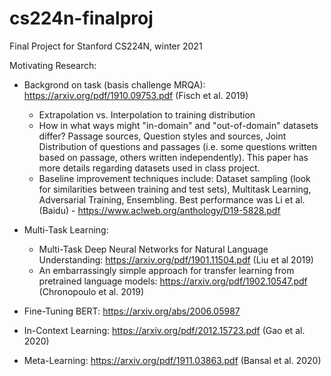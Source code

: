 # cs224n-finalproj
Final Project for Stanford CS224N, winter 2021

Motivating Research:
* Backgrond on task (basis challenge MRQA): https://arxiv.org/pdf/1910.09753.pdf (Fisch et al. 2019)
  * Extrapolation vs. Interpolation to training distribution
  * How in what ways might "in-domain" and "out-of-domain" datasets differ? Passage sources, Question styles and sources, Joint Distribution of questions and passages (i.e. some questions written based on passage, others written independently). This paper has more details regarding datasets used in class project.
  * Baseline improvement techniques include: Dataset sampling (look for similarities between training and test sets), Multitask Learning, Adversarial Training, Ensembling. Best performance was Li et al. (Baidu) - https://www.aclweb.org/anthology/D19-5828.pdf
* Multi-Task Learning:
  * Multi-Task Deep Neural Networks for Natural Language Understanding: https://arxiv.org/pdf/1901.11504.pdf (Liu et al 2019)
  * An embarrassingly simple approach for transfer learning from pretrained language models: https://arxiv.org/pdf/1902.10547.pdf (Chronopoulo et al. 2019)  
* Fine-Tuning BERT: https://arxiv.org/abs/2006.05987

* In-Context Learning: https://arxiv.org/pdf/2012.15723.pdf (Gao et al. 2020)
* Meta-Learning: https://arxiv.org/pdf/1911.03863.pdf (Bansal et al. 2020)
